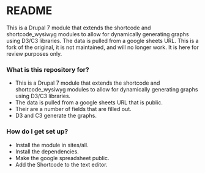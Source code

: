# README #

This is a Drupal 7 module that extends the shortcode and shortcode_wysiwyg modules to allow for dynamically generating graphs using D3/C3 libraries.  The data is pulled from a google sheets URL. This is a fork of the original, it is not maintained, and will no longer work.  It is here for review purposes only. 

### What is this repository for? ###

* This is a Drupal 7 module that extends the shortcode and shortcode_wysiwyg modules to allow for dynamically generating graphs using D3/C3 libraries.  
* The data is pulled from a google sheets URL that is public.
* Their are a number of fields that are filled out.
* D3 and C3 generate the graphs.

### How do I get set up? ###

* Install the module in sites/all.
* Install the dependencies.
* Make the google spreadsheet public.
* Add the Shortcode to the text editor.

